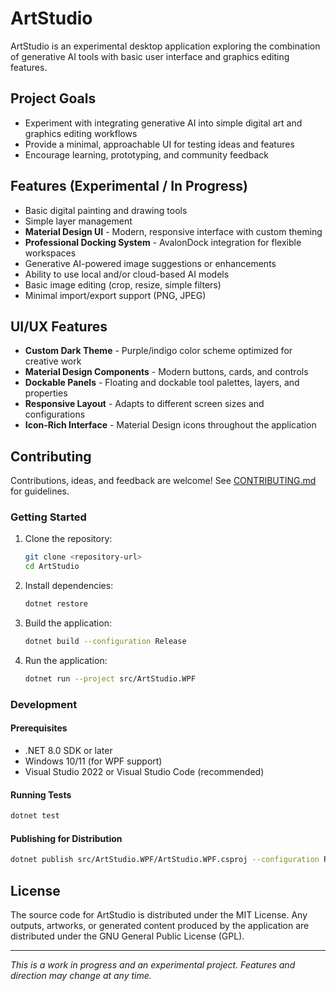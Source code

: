 # ArtStudio

ArtStudio is an experimental desktop application exploring the combination of generative AI tools with basic user interface and graphics editing features.

## Project Goals

- Experiment with integrating generative AI into simple digital art and graphics editing workflows
- Provide a minimal, approachable UI for testing ideas and features
- Encourage learning, prototyping, and community feedback

## Features (Experimental / In Progress)

- Basic digital painting and drawing tools
- Simple layer management
- **Material Design UI** - Modern, responsive interface with custom theming
- **Professional Docking System** - AvalonDock integration for flexible workspaces
- Generative AI-powered image suggestions or enhancements
- Ability to use local and/or cloud-based AI models
- Basic image editing (crop, resize, simple filters)
- Minimal import/export support (PNG, JPEG)

## UI/UX Features

- **Custom Dark Theme** - Purple/indigo color scheme optimized for creative work
- **Material Design Components** - Modern buttons, cards, and controls
- **Dockable Panels** - Floating and dockable tool palettes, layers, and properties
- **Responsive Layout** - Adapts to different screen sizes and configurations
- **Icon-Rich Interface** - Material Design icons throughout the application

## Contributing

Contributions, ideas, and feedback are welcome! See [CONTRIBUTING.md](CONTRIBUTING.md) for guidelines.

### Getting Started

1. Clone the repository:
   ```bash
   git clone <repository-url>
   cd ArtStudio
   ```
2. Install dependencies:
   ```bash
   dotnet restore
   ```
3. Build the application:
   ```bash
   dotnet build --configuration Release
   ```
4. Run the application:
   ```bash
   dotnet run --project src/ArtStudio.WPF
   ```

### Development

#### Prerequisites

- .NET 8.0 SDK or later
- Windows 10/11 (for WPF support)
- Visual Studio 2022 or Visual Studio Code (recommended)

#### Running Tests

```bash
dotnet test
```

#### Publishing for Distribution

```bash
dotnet publish src/ArtStudio.WPF/ArtStudio.WPF.csproj --configuration Release --output ./publish --self-contained true --runtime win-x64 -p:PublishSingleFile=true
```

## License

The source code for ArtStudio is distributed under the MIT License. Any outputs, artworks, or generated content produced by the application are distributed under the GNU General Public License (GPL).

---

_This is a work in progress and an experimental project. Features and direction may change at any time._
